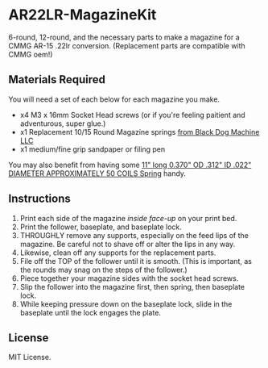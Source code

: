 # AR22LR-MagazineKit
6-round, 12-round, and the necessary parts to make a magazine for a CMMG AR-15 .22lr conversion. (Replacement parts are compatible with CMMG oem!)

## Materials Required
You will need a set of each below for each magazine you make.
- x4 M3 x 16mm Socket Head screws (or if you're feeling paitient and adventurous, super glue.)
- x1 Replacement 10/15 Round Magazine springs [from Black Dog Machine LLC](https://02bab52.netsolstores.com/ciener-replacement-recoil-spring-3.aspx)
- x1 medium/fine grip sandpaper or filing pen

You may also benefit from having some [11" long 0.370" OD .312" ID .022" DIAMETER APPROXIMATELY 50 COILS Spring](https://02bab52.netsolstores.com/ciener-replacement-recoil-spring.aspx) handy.

## Instructions
1. Print each side of the magazine _inside_ *face-up* on your print bed.
2. Print the follower, baseplate, and baseplate lock.
3. THROUGHLY remove any supports, especially on the feed lips of the magazine. Be careful not to shave off or alter the lips in any way.
4. Likewise, clean off any supports for the replacement parts.
5. File off the TOP of the follower until it is smooth. (This is important, as the rounds may snag on the steps of the follower.)
6. Piece together your magazine sides with the socket head screws.
7. Slip the follower into the magazine first, then spring, then baseplate lock.
8. While keeping pressure down on the baseplate lock, slide in the baseplate until the lock engages the plate.

## License
MIT License.
